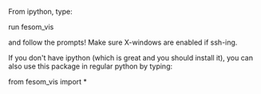 From ipython, type:

run fesom_vis

and follow the prompts! Make sure X-windows are enabled if ssh-ing.

If you don't have ipython (which is great and you should install it), you can also use this package in regular python by typing:

from fesom_vis import *
